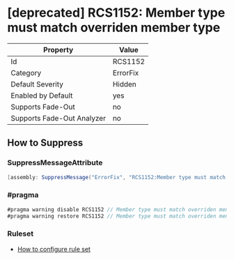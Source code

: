 # \[deprecated\] RCS1152: Member type must match overriden member type

Property | Value
--- | ---
Id|RCS1152
Category|ErrorFix
Default Severity|Hidden
Enabled by Default|yes
Supports Fade\-Out|no
Supports Fade\-Out Analyzer|no

## How to Suppress

### SuppressMessageAttribute

```csharp
[assembly: SuppressMessage("ErrorFix", "RCS1152:Member type must match overriden member type.", Justification = "<Pending>")]
```

### \#pragma

```csharp
#pragma warning disable RCS1152 // Member type must match overriden member type.
#pragma warning restore RCS1152 // Member type must match overriden member type.
```

### Ruleset

* [How to configure rule set](../HowToConfigureAnalyzers.md)
